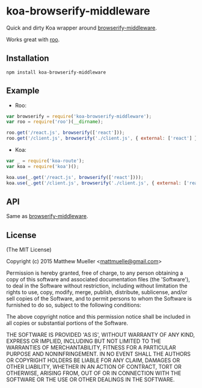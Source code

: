 
# koa-browserify-middleware

  Quick and dirty Koa wrapper around [browserify-middleware](https://github.com/forbeslindsay/browserify-middleware).

  Works great with [roo](http://github.com/lapwinglabs/roo).

## Installation

```
npm install koa-browserify-middleware
```

## Example

- Roo:

```js
var browserify = require('koa-browserify-middleware');
var roo = require('roo')(__dirname);

roo.get('/react.js', browserify(['react']));
roo.get('/client.js', browserify('./client.js', { external: ['react'] }));
```

- Koa:

```js
var _ = require('koa-route');
var koa = require('koa')();

koa.use(_.get('/react.js', browserify(['react'])));
koa.use(_.get('/client.js', browserify('./client.js', { external: ['react'] })));
```

## API

Same as [browserify-middleware](https://github.com/forbeslindsay/browserify-middleware).

## License

(The MIT License)

Copyright (c) 2015 Matthew Mueller &lt;mattmuelle@gmail.com&gt;

Permission is hereby granted, free of charge, to any person obtaining
a copy of this software and associated documentation files (the
'Software'), to deal in the Software without restriction, including
without limitation the rights to use, copy, modify, merge, publish,
distribute, sublicense, and/or sell copies of the Software, and to
permit persons to whom the Software is furnished to do so, subject to
the following conditions:

The above copyright notice and this permission notice shall be
included in all copies or substantial portions of the Software.

THE SOFTWARE IS PROVIDED 'AS IS', WITHOUT WARRANTY OF ANY KIND,
EXPRESS OR IMPLIED, INCLUDING BUT NOT LIMITED TO THE WARRANTIES OF
MERCHANTABILITY, FITNESS FOR A PARTICULAR PURPOSE AND NONINFRINGEMENT.
IN NO EVENT SHALL THE AUTHORS OR COPYRIGHT HOLDERS BE LIABLE FOR ANY
CLAIM, DAMAGES OR OTHER LIABILITY, WHETHER IN AN ACTION OF CONTRACT,
TORT OR OTHERWISE, ARISING FROM, OUT OF OR IN CONNECTION WITH THE
SOFTWARE OR THE USE OR OTHER DEALINGS IN THE SOFTWARE.
